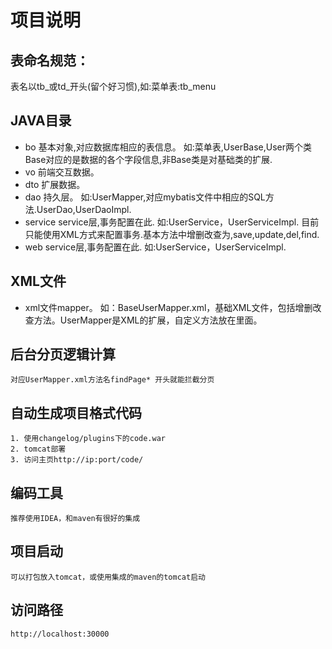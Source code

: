 # 项目说明

## 表命名规范：
表名以tb_或td_开头(留个好习惯),如:菜单表:tb_menu

## JAVA目录
* bo
    基本对象,对应数据库相应的表信息。
	如:菜单表,UserBase,User两个类Base对应的是数据的各个字段信息,非Base类是对基础类的扩展.
* vo
    前端交互数据。
* dto
    扩展数据。
* dao
    持久层。
	如:UserMapper,对应mybatis文件中相应的SQL方法.UserDao,UserDaoImpl.
* service
    service层,事务配置在此.
	如:UserService，UserServiceImpl.
目前只能使用XML方式来配置事务.基本方法中增删改查为,save,update,del,find.
* web
    service层,事务配置在此.
	如:UserService，UserServiceImpl.

## XML文件
* xml文件mapper。
	如：BaseUserMapper.xml，基础XML文件，包括增删改查方法。UserMapper是XML的扩展，自定义方法放在里面。
	
## 后台分页逻辑计算
```
对应UserMapper.xml方法名findPage* 开头就能拦截分页
```

## 自动生成项目格式代码
```
1. 使用changelog/plugins下的code.war
2. tomcat部署
3. 访问主页http://ip:port/code/
```

## 编码工具
```
推荐使用IDEA，和maven有很好的集成
```

## 项目启动
```
可以打包放入tomcat，或使用集成的maven的tomcat启动
```

## 访问路径
```
http://localhost:30000
```
	